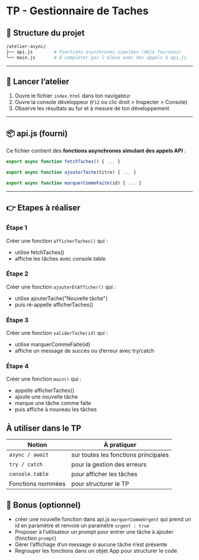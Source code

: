 # TP - Gestionnaire de Taches

## 📁 Structure du projet

```bash
/atelier-async/
├── api.js        # Fonctions asynchrones simulées (déjà fournies)
└── main.js       # À compléter par l'élève avec des appels à api.js

```

---

## 🚀 Lancer l’atelier

1. Ouvre le fichier `index.html` dans ton navigateur 
2. Ouvre la console développeur (`F12` ou clic droit > Inspecter > Console)
3. Observe les résultats au fur et à mesure de ton développement

---


## 📦 api.js (fourni)

Ce fichier contient des **fonctions asynchrones simulant des appels API** :

```js
export async function fetchTaches() { ... }

export async function ajouterTache(titre) { ... }

export async function marquerCommeFaite(id) { ... }
```

---



## 👉 Etapes à réaliser

###  Étape 1
Créer une fonction `afficherTaches()` qui :

- utilise fetchTaches()
- affiche les tâches avec console.table

###  Étape 2
Créer une fonction `ajouterEtAfficher()` qui :

- utilise ajouterTache("Nouvelle tâche")
- puis ré-appelle afficherTaches()

### Étape 3
Créer une fonction `validerTache(id)` qui :

- utilise marquerCommeFaite(id)
- affiche un message de succès ou d’erreur avec try/catch

### Étape 4
Créer une fonction `main()` qui :

- appelle afficherTaches()
- ajoute une nouvelle tâche
- marque une tâche comme faite
- puis affiche à nouveau les tâches

## À utiliser dans le TP

| Notion            | À pratiquer                          |
| ----------------- | ------------------------------------ |
| `async / await`   | sur toutes les fonctions principales |
| `try / catch`     | pour la gestion des erreurs          |
| `console.table`   | pour afficher les tâches             |
| Fonctions nommées | pour structurer le TP                |


## 🧪 Bonus (optionnel)

- créer une nouvelle fonction dans api.js `marquerCommeUrgent` qui prend un id en paramètre et renvoie un paramètre `urgent : true` 
- Proposer à l’utilisateur un prompt pour entrer une tâche à ajouter (fonction `prompt`)
- Gérer l’affichage d’un message si aucune tâche n’est présente
- Regrouper les fonctions dans un objet App pour structurer le code